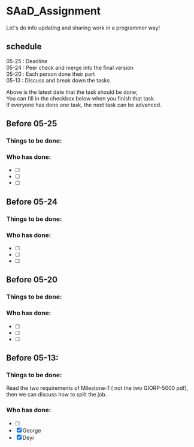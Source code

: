 # SAaD_Assignment
Let's do info updating and sharing work in a programmer way!

## schedule

05-25 : Deadline  
05-24 : Peer check and merge into the final version  
05-20 : Each person done their part  
05-13 : Discuss and break down the tasks

Above is the latest date that the task should be done;   
You can fill in the checkbox below when you finish that task.  
If everyone has done one task, the next task can be advanced.

## Before 05-25
### Things to be done: 
### Who has done:
- [ ] 
- [ ] 
- [ ] 

## Before 05-24
### Things to be done: 
### Who has done:
- [ ] 
- [ ] 
- [ ] 

## Before 05-20 
### Things to be done: 
### Who has done:
- [ ] 
- [ ] 
- [ ] 

## Before 05-13:
### Things to be done: 
Read the two requirements of Milestone-1 ( not the two GIORP-5000 pdf),
then we can discuss how to split the job.

### Who has done:
- [ ] 
- [x] George
- [x] Deyi
